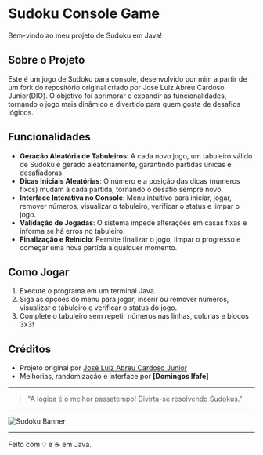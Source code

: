 # Sudoku Console Game

Bem-vindo ao meu projeto de Sudoku em Java!

## Sobre o Projeto

Este é um jogo de Sudoku para console, desenvolvido por mim a partir de um fork do repositório original criado por José Luiz Abreu Cardoso Junior(DIO). O objetivo foi aprimorar e expandir as funcionalidades, tornando o jogo mais dinâmico e divertido para quem gosta de desafios lógicos.

## Funcionalidades

- **Geração Aleatória de Tabuleiros**: A cada novo jogo, um tabuleiro válido de Sudoku é gerado aleatoriamente, garantindo partidas únicas e desafiadoras.
- **Dicas Iniciais Aleatórias**: O número e a posição das dicas (números fixos) mudam a cada partida, tornando o desafio sempre novo.
- **Interface Interativa no Console**: Menu intuitivo para iniciar, jogar, remover números, visualizar o tabuleiro, verificar o status e limpar o jogo.
- **Validação de Jogadas**: O sistema impede alterações em casas fixas e informa se há erros no tabuleiro.
- **Finalização e Reinício**: Permite finalizar o jogo, limpar o progresso e começar uma nova partida a qualquer momento.

## Como Jogar

1. Execute o programa em um terminal Java.
2. Siga as opções do menu para jogar, inserir ou remover números, visualizar o tabuleiro e verificar o status do jogo.
3. Complete o tabuleiro sem repetir números nas linhas, colunas e blocos 3x3!

## Créditos

- Projeto original por [José Luiz Abreu Cardoso Junior](https://github.com/digitalinnovationone/sudoku)
- Melhorias, randomização e interface por **[Domingos Ifafe]**

---

> "A lógica é o melhor passatempo! Divirta-se resolvendo Sudokus."

---

![Sudoku Banner](https://upload.wikimedia.org/wikipedia/commons/e/e0/Sudoku-by-L2G-20050714.svg)

---

Feito com 💡 e ☕ em Java.
